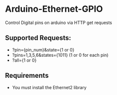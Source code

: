 # Arduino-Ethernet-GPIO

Control Digital pins on arduino via HTTP get requests

## Supported Requests:
 - ?pin={pin_num}&state={1 or 0}
 - ?pins=1,3,5,6&states={1011} (1 or 0 for each pin)
 - ?all={1 or 0}
## Requirements
 - You must install the Ethernet2 library
